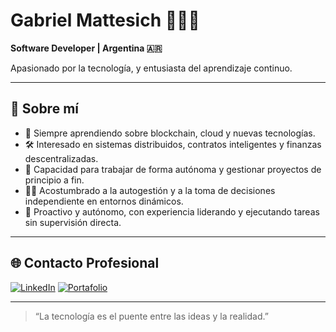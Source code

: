 # Gabriel Mattesich 👨🏻‍💻

**Software Developer |  Argentina 🇦🇷**

Apasionado por la tecnología, y entusiasta del aprendizaje continuo.

---

## 🚀 Sobre mí

- 🌱 Siempre aprendiendo sobre blockchain, cloud y nuevas tecnologías.
- 🛠️ Interesado en sistemas distribuidos, contratos inteligentes y finanzas descentralizadas.
- 🤝 Capacidad para trabajar de forma autónoma y gestionar proyectos de principio a fin.
- 🧑‍💻 Acostumbrado a la autogestión y a la toma de decisiones independiente en entornos dinámicos.
- 🚀 Proactivo y autónomo, con experiencia liderando y ejecutando tareas sin supervisión directa.

---

## 🌐 Contacto Profesional

[![LinkedIn](https://img.shields.io/badge/LinkedIn-Gabriel%20Mattesich-blue?logo=linkedin)](https://www.linkedin.com/in/gabriel-mattesich/)
[![Portafolio](https://img.shields.io/badge/Portafolio-Web-lightgrey?logo=githubpages)](https://gabrielmattesich.github.io/portafolio/)

---

> “La tecnología es el puente entre las ideas y la realidad.”
